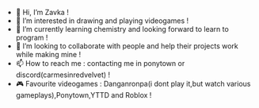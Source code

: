 - 👋 Hi, I’m Zavka !
- 👀 I’m interested in drawing and playing videogames !
- 🌱 I’m currently learning chemistry and looking forward to learn to program !
- 💞️ I’m looking to collaborate with people and help their projects work while making mine !
- 📫 How to reach me : contacting me in ponytown or discord(carmesinredvelvet) !
- 🎮 Favourite videogames : Danganronpa(i dont play it,but watch various gameplays),Ponytown,YTTD and Roblox !

<!---
I hope we become friends one day !
--->
